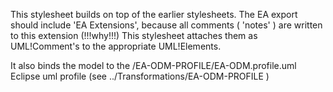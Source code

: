 This stylesheet builds on top of the earlier stylesheets.
The EA export should include 'EA Extensions', because all comments ( 'notes' ) are written to this extension (!!!why!!!)
This stylesheet attaches them as UML!Comment's to the appropriate UML!Elements.

It also binds the model to the /EA-ODM-PROFILE/EA-ODM.profile.uml Eclipse uml profile
(see ../Transformations/EA-ODM-PROFILE )
